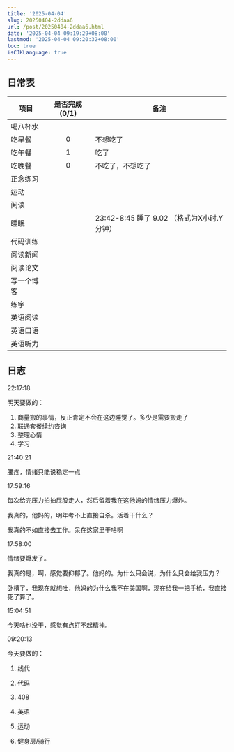```yaml
---
title: '2025-04-04'
slug: 20250404-2ddaa6
url: /post/20250404-2ddaa6.html
date: '2025-04-04 09:19:29+08:00'
lastmod: '2025-04-04 09:20:32+08:00'
toc: true
isCJKLanguage: true
---
```






## 日常表

|项目|是否完成(0/1)|备注|
| ------------| :-------------: | --------------------------------------------|
|喝八杯水|||
|吃早餐|0|不想吃了|
|吃午餐|1|吃了|
|吃晚餐|0|不吃了，不想吃了|
|正念练习|||
|运动|||
|阅读|||
|睡眠||23:42-8:45 睡了 9.02 （格式为X小时.Y分钟）|
|代码训练|||
|阅读新闻|||
|阅读论文|||
|写一个博客|||
|练字|||
|英语阅读|||
|英语口语|||
|英语听力|||

## 日志

22:17:18

明天要做的：

1. 商量搬的事情，反正肯定不会在这边睡觉了。多少是需要搬走了
2. 联通套餐续约咨询
3. 整理心情
4. 学习

21:40:21

腰疼，情绪只能说稳定一点

17:59:16

每次给完压力拍拍屁股走人，然后留着我在这他妈的情绪压力爆炸。

我真的，他妈的，明年考不上直接自杀。活着干什么？

我真的不如直接去工作。呆在这家里干啥啊

17:58:00

情绪要爆发了。

我真的是，啊，感觉要抑郁了。他妈的。为什么只会说，为什么只会给我压力？

卧槽了，我现在就想吐，他妈的为什么我不在美国啊，现在给我一把手枪，我直接死了算了。

15:04:51

今天啥也没干，感觉有点打不起精神。

09:20:13

今天要做的：

1. 线代

2. 代码

3. 408

4. 英语
5. 运动
6. 健身房/骑行

‍
